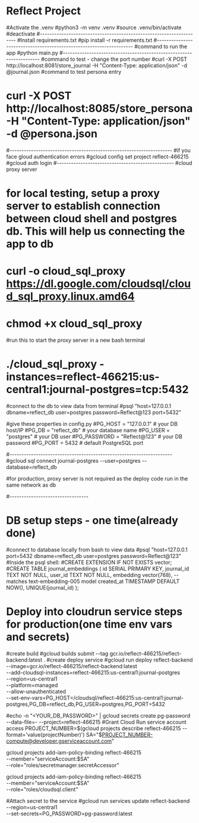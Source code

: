 # Reflect Project
#Activate the .venv
#python3 -m venv .venv
#source .venv/bin/activate
#deactivate
#--------------------------------------------------------------------
#Install requirements.txt
#pip install -r requirements.txt
#--------------------------------------------------------------------
#command to run the app
#python main.py
#--------------------------------------------------------------------
#command to test - change the port number
#curl -X POST http://localhost:8081/store_journal -H "Content-Type: application/json" -d @journal.json
#command to test persona entry
# curl -X POST http://localhost:8085/store_persona -H "Content-Type: application/json" -d @persona.json
#--------------------------------------------------------------------
#if you face gloud authentication errors
#gcloud config set project reflect-466215
#gcloud auth login
#-------------------------------------------------
#cloud proxy server

# for local testing, setup a proxy server to establish connection between cloud shell and postgres db. This will help us connecting the app to db
# curl -o cloud_sql_proxy https://dl.google.com/cloudsql/cloud_sql_proxy.linux.amd64
# chmod +x cloud_sql_proxy

#run this to start the proxy server in a new bash terminal
# ./cloud_sql_proxy -instances=reflect-466215:us-central1:journal-postgres=tcp:5432

#connect to the db to view data from terminal
#psql "host=127.0.0.1 dbname=reflect_db user=postgres password=Reflect@123 port=5432"

#give these properties in config.py
#PG_HOST = "127.0.0.1"       # your DB host/IP
#PG_DB = "reflect_db"           # your database name
#PG_USER = "postgres"       # your DB user
#PG_PASSWORD = "Reflect@123"  # your DB password
#PG_PORT = 5432                 # default PostgreSQL port

#--------------------------------------------------------------------
#gcloud sql connect journal-postgres --user=postgres --database=reflect_db

#for production, proxy server is not required as the deploy code run in the same network as db

#---------------------------------
# DB setup steps - one time(already done)
#connect to database locally from bash to view data
#psql "host=127.0.0.1 port=5432 dbname=reflect_db user=postgres password=Reflect@123"
#Inside the psql shell:
#CREATE EXTENSION IF NOT EXISTS vector;
#CREATE TABLE journal_embeddings (
    id SERIAL PRIMARY KEY,
    journal_id TEXT NOT NULL,
    user_id TEXT NOT NULL,
    embedding vector(768),  -- matches text-embedding-005 model
    created_at TIMESTAMP DEFAULT NOW(),
    UNIQUE(journal_id)
);

# Deploy into cloudrun service steps for production(one time env vars and secrets)
#create build
#gcloud builds submit --tag gcr.io/reflect-466215/reflect-backend:latest .
#create deploy service
#gcloud run deploy reflect-backend \
  --image=gcr.io/reflect-466215/reflect-backend:latest \
  --add-cloudsql-instances=reflect-466215:us-central1:journal-postgres \
  --region=us-central1 \
  --platform=managed \
  --allow-unauthenticated \
  --set-env-vars=PG_HOST=/cloudsql/reflect-466215:us-central1:journal-postgres,PG_DB=reflect_db,PG_USER=postgres,PG_PORT=5432

#echo -n "<YOUR_DB_PASSWORD>" | gcloud secrets create pg-password --data-file=- --project=reflect-466215
#Grant Cloud Run service account access
PROJECT_NUMBER=$(gcloud projects describe reflect-466215 --format='value(projectNumber)')
SA="$PROJECT_NUMBER-compute@developer.gserviceaccount.com"

gcloud projects add-iam-policy-binding reflect-466215 \
  --member="serviceAccount:$SA" \
  --role="roles/secretmanager.secretAccessor"

gcloud projects add-iam-policy-binding reflect-466215 \
  --member="serviceAccount:$SA" \
  --role="roles/cloudsql.client"

#Attach secret to the service
#gcloud run services update reflect-backend \
  --region=us-central1 \
  --set-secrets=PG_PASSWORD=pg-password:latest
